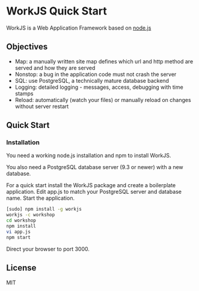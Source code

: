 # WorkJS Quick Start

WorkJS is a Web Application Framework based on [node.js](https://nodejs.org/)

## Objectives

* Map: a manually written site map defines which url and http method are served and how they are served
* Nonstop: a bug in the application code must not crash the server
* SQL: use PostgreSQL, a technically mature database backend
* Logging: detailed logging - messages, access, debugging with time stamps
* Reload: automatically (watch your files) or manually reload on changes without server restart

## Quick Start

### Installation

You need a working node.js installation and npm to install WorkJS.

You also need a PostgreSQL database server (9.3 or newer) with a new database.

For a quick start install the WorkJS package and create a boilerplate application.
Edit app.js to match your PostgreSQL server and database name.
Start the application.

~~~bash
[sudo] npm install -g workjs
workjs -c workshop
cd workshop
npm install
vi app.js
npm start
~~~

Direct your browser to port 3000.

## License
MIT
